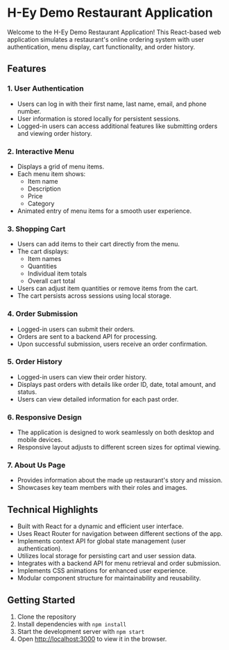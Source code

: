 # H-Ey Demo Restaurant Application

Welcome to the H-Ey Demo Restaurant Application! This React-based web application simulates a restaurant's online ordering system with user authentication, menu display, cart functionality, and order history.

## Features

### 1. User Authentication
- Users can log in with their first name, last name, email, and phone number.
- User information is stored locally for persistent sessions.
- Logged-in users can access additional features like submitting orders and viewing order history.

### 2. Interactive Menu
- Displays a grid of menu items.
- Each menu item shows:
  - Item name
  - Description
  - Price
  - Category
- Animated entry of menu items for a smooth user experience.

### 3. Shopping Cart
- Users can add items to their cart directly from the menu.
- The cart displays:
  - Item names
  - Quantities
  - Individual item totals
  - Overall cart total
- Users can adjust item quantities or remove items from the cart.
- The cart persists across sessions using local storage.

### 4. Order Submission
- Logged-in users can submit their orders.
- Orders are sent to a backend API for processing.
- Upon successful submission, users receive an order confirmation.

### 5. Order History
- Logged-in users can view their order history.
- Displays past orders with details like order ID, date, total amount, and status.
- Users can view detailed information for each past order.

### 6. Responsive Design
- The application is designed to work seamlessly on both desktop and mobile devices.
- Responsive layout adjusts to different screen sizes for optimal viewing.

### 7. About Us Page
- Provides information about the made up restaurant's story and mission.
- Showcases key team members with their roles and images.

## Technical Highlights

- Built with React for a dynamic and efficient user interface.
- Uses React Router for navigation between different sections of the app.
- Implements context API for global state management (user authentication).
- Utilizes local storage for persisting cart and user session data.
- Integrates with a backend API for menu retrieval and order submission.
- Implements CSS animations for enhanced user experience.
- Modular component structure for maintainability and reusability.

## Getting Started

1. Clone the repository
2. Install dependencies with `npm install`
3. Start the development server with `npm start`
4. Open [http://localhost:3000](http://localhost:3000) to view it in the browser.
